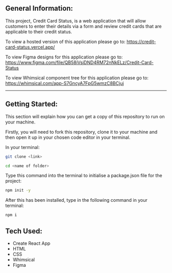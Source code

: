 ## General Information:

This project, Credit Card Status, is a web application that will allow customers to enter their details via a form and review credit cards that are applicable to their credit status.

To view a hosted version of this application please go to: https://credit-card-status.vercel.app/

To view Figma designs for this application please go to: https://www.figma.com/file/QB58iVsjDND4RM72nNkELz/Credit-Card-Status

To view Whimsical component tree for this application please go to: https://whimsical.com/app-S7GncyA7FpG5wmzC8BCjuj

---

## Getting Started:

This section will explain how you can get a copy of this repository to run on your machine.

Firstly, you will need to fork this repository, clone it to your machine and then open it up in your chosen code editor in your terminal.

In your terminal:

```bash
git clone <link>

cd <name of folder>
```

Type this command into the terminal to initialise a package.json file for the project:

```bash
npm init -y
```

After this has been installed, type in the following command in your terminal:

```bash
npm i
```

## Tech Used:

- Create React App
- HTML
- CSS
- Whimsical
- Figma
